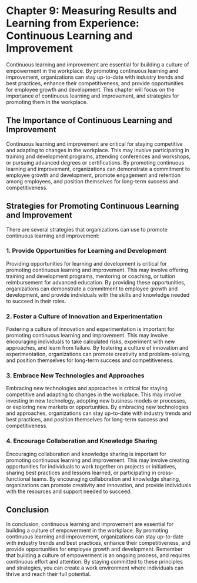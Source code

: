 Chapter 9: Measuring Results and Learning from Experience: Continuous Learning and Improvement
==============================================================================================

Continuous learning and improvement are essential for building a culture of empowerment in the workplace. By promoting continuous learning and improvement, organizations can stay up-to-date with industry trends and best practices, enhance their competitiveness, and provide opportunities for employee growth and development. This chapter will focus on the importance of continuous learning and improvement, and strategies for promoting them in the workplace.

The Importance of Continuous Learning and Improvement
-----------------------------------------------------

Continuous learning and improvement are critical for staying competitive and adapting to changes in the workplace. This may involve participating in training and development programs, attending conferences and workshops, or pursuing advanced degrees or certifications. By promoting continuous learning and improvement, organizations can demonstrate a commitment to employee growth and development, promote engagement and retention among employees, and position themselves for long-term success and competitiveness.

Strategies for Promoting Continuous Learning and Improvement
------------------------------------------------------------

There are several strategies that organizations can use to promote continuous learning and improvement:

### 1. Provide Opportunities for Learning and Development

Providing opportunities for learning and development is critical for promoting continuous learning and improvement. This may involve offering training and development programs, mentoring or coaching, or tuition reimbursement for advanced education. By providing these opportunities, organizations can demonstrate a commitment to employee growth and development, and provide individuals with the skills and knowledge needed to succeed in their roles.

### 2. Foster a Culture of Innovation and Experimentation

Fostering a culture of innovation and experimentation is important for promoting continuous learning and improvement. This may involve encouraging individuals to take calculated risks, experiment with new approaches, and learn from failure. By fostering a culture of innovation and experimentation, organizations can promote creativity and problem-solving, and position themselves for long-term success and competitiveness.

### 3. Embrace New Technologies and Approaches

Embracing new technologies and approaches is critical for staying competitive and adapting to changes in the workplace. This may involve investing in new technology, adopting new business models or processes, or exploring new markets or opportunities. By embracing new technologies and approaches, organizations can stay up-to-date with industry trends and best practices, and position themselves for long-term success and competitiveness.

### 4. Encourage Collaboration and Knowledge Sharing

Encouraging collaboration and knowledge sharing is important for promoting continuous learning and improvement. This may involve creating opportunities for individuals to work together on projects or initiatives, sharing best practices and lessons learned, or participating in cross-functional teams. By encouraging collaboration and knowledge sharing, organizations can promote creativity and innovation, and provide individuals with the resources and support needed to succeed.

Conclusion
----------

In conclusion, continuous learning and improvement are essential for building a culture of empowerment in the workplace. By promoting continuous learning and improvement, organizations can stay up-to-date with industry trends and best practices, enhance their competitiveness, and provide opportunities for employee growth and development. Remember that building a culture of empowerment is an ongoing process, and requires continuous effort and attention. By staying committed to these principles and strategies, you can create a work environment where individuals can thrive and reach their full potential.
